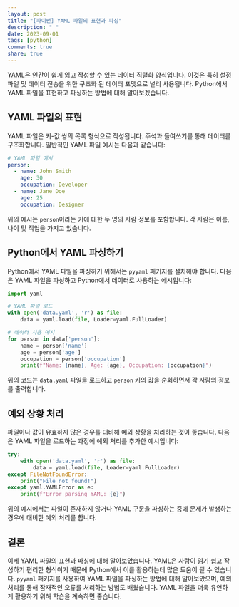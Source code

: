 ```yaml
---
layout: post
title: "[파이썬] YAML 파일의 표현과 파싱"
description: " "
date: 2023-09-01
tags: [python]
comments: true
share: true
---
```


YAML은 인간이 쉽게 읽고 작성할 수 있는 데이터 직렬화 양식입니다. 이것은 특히 설정 파일 및 데이터 전송을 위한 구조화 된 데이터 포맷으로 널리 사용됩니다. Python에서 YAML 파일을 표현하고 파싱하는 방법에 대해 알아보겠습니다.

## YAML 파일의 표현

YAML 파일은 키-값 쌍의 목록 형식으로 작성됩니다. 주석과 들여쓰기를 통해 데이터를 구조화합니다. 일반적인 YAML 파일 예시는 다음과 같습니다:

```yaml
# YAML 파일 예시
person:
  - name: John Smith
    age: 30
    occupation: Developer
  - name: Jane Doe
    age: 25
    occupation: Designer
```

위의 예시는 `person`이라는 키에 대한 두 명의 사람 정보를 포함합니다. 각 사람은 이름, 나이 및 직업을 가지고 있습니다.

## Python에서 YAML 파싱하기

Python에서 YAML 파일을 파싱하기 위해서는 `pyyaml` 패키지를 설치해야 합니다. 다음은 YAML 파일을 파싱하고 Python에서 데이터로 사용하는 예시입니다:

```python
import yaml

# YAML 파일 로드
with open('data.yaml', 'r') as file:
    data = yaml.load(file, Loader=yaml.FullLoader)

# 데이터 사용 예시
for person in data['person']:
    name = person['name']
    age = person['age']
    occupation = person['occupation']
    print(f"Name: {name}, Age: {age}, Occupation: {occupation}")
```

위의 코드는 `data.yaml` 파일을 로드하고 `person` 키의 값을 순회하면서 각 사람의 정보를 출력합니다.

## 예외 상황 처리

파일이나 값이 유효하지 않은 경우를 대비해 예외 상황을 처리하는 것이 좋습니다. 다음은 YAML 파일을 로드하는 과정에 예외 처리를 추가한 예시입니다:

```python
try:
    with open('data.yaml', 'r') as file:
        data = yaml.load(file, Loader=yaml.FullLoader)
except FileNotFoundError:
    print("File not found!")
except yaml.YAMLError as e:
    print(f"Error parsing YAML: {e}")
```

위의 예시에서는 파일이 존재하지 않거나 YAML 구문을 파싱하는 중에 문제가 발생하는 경우에 대비한 예외 처리를 합니다.

## 결론

이제 YAML 파일의 표현과 파싱에 대해 알아보았습니다. YAML은 사람이 읽기 쉽고 작성하기 편리한 형식이기 때문에 Python에서 이를 활용하는데 많은 도움이 될 수 있습니다. `pyyaml` 패키지를 사용하여 YAML 파일을 파싱하는 방법에 대해 알아보았으며, 예외 처리를 통해 잠재적인 오류를 처리하는 방법도 배웠습니다. YAML 파일을 더욱 유연하게 활용하기 위해 학습을 계속하면 좋습니다.